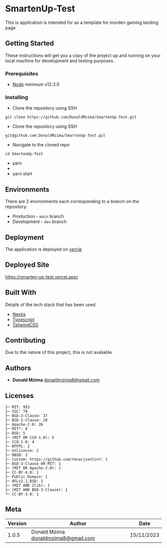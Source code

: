 # SmartenUp-Test

This is application is intended for as a template for morden gaming landing page

## Getting Started

These instructions will get you a copy of the project up and running on your local machine for development and testing purposes.

### Prerequisites

- [Node](https://nodejs.org/en/) minimum v12.3.0

### Installing

- Clone the repository using SSH

```
git clone https://github.com/DonaldMzima/SmartenUp-Test.git
```

- Clone the repository using SSH

```
git@github.com:DonaldMzima/SmartenUp-Test.git
```

- Navigate to the cloned repo

```
cd SmartenUp-Test

```

- yarn
-
- yarn start

## Environments

There are 2 environments each corresponding to a branch on the repository:

- Production - `main` branch
- Development - `dev` branch

## Deployment

The application is deployed on [vercle](```https://vercel.com/```)

## Deployed Site

https://smarten-up-test.vercel.app/

## Built With

Details of the tech stack that has been used.

- [Nextjs](https://nextjs.org/)
- [Typescript](https://www.typescriptlang.org/)
- [TailwindCSS](https://tailwindui.com/)

## Contributing

Due to the nature of this project, this is not avaliable

## Authors

- **Donald Mzima** <donaldmzima8@gmail.com>

## Licenses

```
├─ MIT: 953
├─ ISC: 78
├─ BSD-3-Clause: 37
├─ BSD-2-Clause: 29
├─ Apache-2.0: 26
├─ MIT*: 8
├─ BSD: 5
├─ (MIT OR CC0-1.0): 5
├─ CC0-1.0: 4
├─ WTFPL: 2
├─ Unlicense: 2
├─ 0BSD: 2
├─ Custom: https://github.com/tmcw/jsonlint: 1
├─ BSD-3-Clause OR MIT: 1
├─ (MIT OR Apache-2.0): 1
├─ CC-BY-4.0: 1
├─ Public Domain: 1
├─ AFLv2.1,BSD: 1
├─ (MIT AND Zlib): 1
├─ (MIT AND BSD-3-Clause): 1
└─ CC-BY-3.0: 1
```

## Meta

| Version | Author                                | Date       |
| ------- | ------------------------------------- | ---------- |
| 1.0.5   | Donald Mzima <donaldmzima8@gmail.com> | 15/11/2023 |
